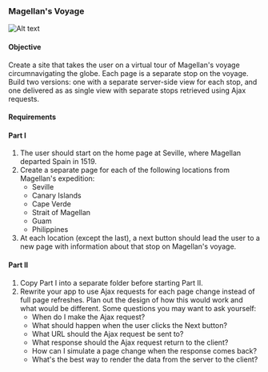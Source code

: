 ### Magellan's Voyage

![Alt text](http://www.biography.com/imported/images/Biography/Images/Profiles/M/Ferdinand-Magellan-9395202-1-402.jpg)

#### Objective

Create a site that takes the user on a virtual tour of Magellan's voyage circumnavigating the globe. Each page is a separate stop on the voyage. Build two versions: one with a separate server-side view for each stop, and one delivered as as single view with separate stops retrieved using Ajax requests.

#### Requirements
#### Part I

1. The user should start on the home page at Seville, where Magellan departed Spain in 1519.
2. Create a separate page for each of the following locations from Magellan's expedition:
	* Seville
	* Canary Islands
	* Cape Verde
	* Strait of Magellan
	* Guam
	* Philippines
3. At each location (except the last), a next button should lead the user to a new page with information about that stop on Magellan's voyage.

#### Part II

1. Copy Part I into a separate folder before starting Part II.
2. Rewrite your app to use Ajax requests for each page change instead of full page refreshes. Plan out the design of how this would work and what would be different. Some questions you may want to ask yourself:
	* When do I make the Ajax request?
	* What should happen when the user clicks the Next button?
	* What URL should the Ajax request be sent to?
	* What response should the Ajax request return to the client?
	* How can I simulate a page change when the response comes back?
	* What's the best way to render the data from the server to the client?
